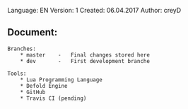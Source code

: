 Language:	EN
Version:	1
Created: 	06.04.2017
Author:		creyD

## Document:

	Branches:
		* master	-	Final changes stored here
		* dev		-	First development branche

	Tools:
		* Lua Programming Language
		* Defold Engine
		* GitHub
		* Travis CI (pending)